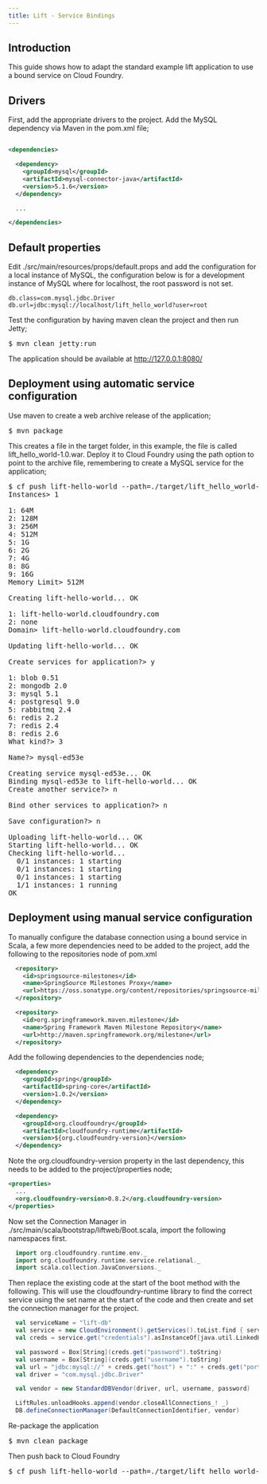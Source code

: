 ```yaml
---
title: Lift - Service Bindings
---
```


## <a id='intro'></a>Introduction ##

This guide shows how to adapt the standard example lift application to use a bound service on Cloud Foundry.

## <a id='drivers'></a>Drivers ##

First, add the appropriate drivers to the project. Add the MySQL dependency via Maven in the pom.xml file;

~~~xml

<dependencies>

  <dependency>
    <groupId>mysql</groupId>
    <artifactId>mysql-connector-java</artifactId>
    <version>5.1.6</version>
  </dependency>

  ...

</dependencies>
~~~

## <a id='default-properties'></a>Default properties ##

Edit ./src/main/resources/props/default.props and add the configuration for a local instance of MySQL, the configuration below is for a development instance of MySQL where for localhost, the root password is not set.

~~~
db.class=com.mysql.jdbc.Driver
db.url=jdbc:mysql://localhost/lift_hello_world?user=root
~~~

Test the configuration by having maven clean the project and then run Jetty;

<pre class="terminal">
$ mvn clean jetty:run
</pre>

The application should be available at http://127.0.0.1:8080/

## <a id='auto'></a>Deployment using automatic service configuration ##

Use maven to create a web archive release of the application;

<pre class="terminal">
$ mvn package
</pre>

This creates a file in the target folder, in this example, the file is called lift\_hello\_world-1.0.war. Deploy it to Cloud Foundry using the path option to point to the archive file, remembering to create a MySQL service for the application;

<pre class="terminal">
$ cf push lift-hello-world --path=./target/lift_hello_world-1.0.war
Instances> 1

1: 64M
2: 128M
3: 256M
4: 512M
5: 1G
6: 2G
7: 4G
8: 8G
9: 16G
Memory Limit> 512M

Creating lift-hello-world... OK

1: lift-hello-world.cloudfoundry.com
2: none
Domain> lift-hello-world.cloudfoundry.com

Updating lift-hello-world... OK

Create services for application?> y

1: blob 0.51
2: mongodb 2.0
3: mysql 5.1
4: postgresql 9.0
5: rabbitmq 2.4
6: redis 2.2
7: redis 2.4
8: redis 2.6
What kind?> 3

Name?> mysql-ed53e

Creating service mysql-ed53e... OK
Binding mysql-ed53e to lift-hello-world... OK
Create another service?> n

Bind other services to application?> n

Save configuration?> n

Uploading lift-hello-world... OK
Starting lift-hello-world... OK
Checking lift-hello-world...
  0/1 instances: 1 starting
  0/1 instances: 1 starting
  0/1 instances: 1 starting
  1/1 instances: 1 running
OK
</pre>

## <a id='manual'></a>Deployment using manual service configuration ##

To manually configure the database connection using a bound service in Scala, a few more dependencies need to be added to the project, add the following to the repositories node of pom.xml

~~~xml
  <repository>
    <id>springsource-milestones</id>
    <name>SpringSource Milestones Proxy</name>
    <url>https://oss.sonatype.org/content/repositories/springsource-milestones</url>
  </repository>

  <repository>
    <id>org.springframework.maven.milestone</id>
    <name>Spring Framework Maven Milestone Repository</name>
    <url>http://maven.springframework.org/milestone</url>
  </repository>
~~~

Add the following dependencies to the dependencies node;

~~~xml
  <dependency>
    <groupId>spring</groupId>
    <artifactId>spring-core</artifactId>
    <version>1.0.2</version>
  </dependency>

  <dependency>
    <groupId>org.cloudfoundry</groupId>
    <artifactId>cloudfoundry-runtime</artifactId>
    <version>${org.cloudfoundry-version}</version>
  </dependency>
~~~

Note the org.cloudfoundry-version property in the last dependency, this needs to be added to the project/properties node;

~~~xml
<properties>
  ...
  <org.cloudfoundry-version>0.8.2</org.cloudfoundry-version>
</properties>
~~~

Now set the Connection Manager in ./src/main/scala/bootstrap/liftweb/Boot.scala, import the following namespaces first.

~~~scala
  import org.cloudfoundry.runtime.env._
  import org.cloudfoundry.runtime.service.relational._
  import scala.collection.JavaConversions._
~~~

Then replace the existing code at the start of the boot method with the following. This will use the cloudfoundry-runtime library to find the correct service using the set name at the start of the code and then create and set the connection manager for the project.

~~~scala
  val serviceName = "lift-db"
  val service = new CloudEnvironment().getServices().toList.find { service => service.get("name") == serviceName }
  val creds = service.get("credentials").asInstanceOf[java.util.LinkedHashMap[String, Object]]

  val password = Box[String](creds.get("password").toString)
  val username = Box[String](creds.get("username").toString)
  val url = "jdbc:mysql://" + creds.get("host") + ":" + creds.get("port") + "/" + creds.get("name")
  val driver = "com.mysql.jdbc.Driver"

  val vendor = new StandardDBVendor(driver, url, username, password)

  LiftRules.unloadHooks.append(vendor.closeAllConnections_! _)
  DB.defineConnectionManager(DefaultConnectionIdentifier, vendor)
~~~

Re-package the application

<pre class="terminal">
$ mvn clean package
</pre>

Then push back to Cloud Foundry

<pre class="terminal">
$ cf push lift-hello-world --path=./target/lift_hello_world-1.0.war
</pre>
